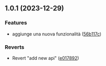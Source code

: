## 1.0.1 (2023-12-29)


### Features

* aggiunge una nuova funzionalità ([56b117c](https://github.com/paci1828/ConventionalCommitsTest/commit/56b117cb2192b530ff31bfedd1a997063245da13))


### Reverts

* Revert "add new api" ([e017892](https://github.com/paci1828/ConventionalCommitsTest/commit/e017892e81cecc7ac919ce69d25c657f066ab568))



